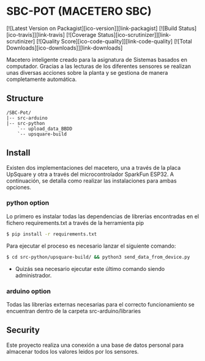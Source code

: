 # SBC-POT (MACETERO SBC)

[![Latest Version on Packagist][ico-version]][link-packagist]
[![Build Status][ico-travis]][link-travis]
[![Coverage Status][ico-scrutinizer]][link-scrutinizer]
[![Quality Score][ico-code-quality]][link-code-quality]
[![Total Downloads][ico-downloads]][link-downloads]

Macetero inteligente creado para la asignatura de Sistemas basados en computador.
Gracias a las lecturas de los diferentes sensores se realizan unas diversas
acciones sobre la planta y se gestiona de manera completamente automática.

## Structure

```
/SBC-Pot/
|-- src-arduino
|-- src-python
    `-- upload_data_BBDD
    `-- upsquare-build
```


## Install

Existen dos implementaciones del macetero, una a través de la placa UpSquare
y otra a través del microcontrolador SparkFun ESP32. A continuación, se detalla
como realizar las instalaciones para ambas opciones.

### python option
Lo primero es instalar todas las dependencias de librerías encontradas en el fichero
requirements.txt a través de la herramienta pip
``` bash
$ pip install -r requirements.txt
```

Para ejecutar el proceso es necesario lanzar el siguiente comando:
``` bash
$ cd src-python/upsquare-build/ && python3 send_data_from_device.py
```
* Quizás sea necesario ejecutar este último comando siendo administrador.

### arduino option
Todas las librerías externas necesarias para el correcto funcionamiento 
se encuentran dentro de la carpeta src-arduino/libraries

## Security

Este proyecto realiza una conexión a una base de datos personal para almacenar
todos los valores leidos por los sensores.
